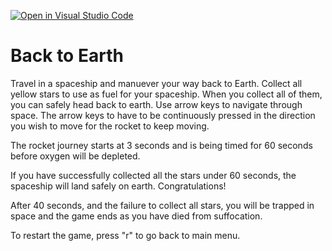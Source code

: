 [![Open in Visual Studio Code](https://classroom.github.com/assets/open-in-vscode-c66648af7eb3fe8bc4f294546bfd86ef473780cde1dea487d3c4ff354943c9ae.svg)](https://classroom.github.com/online_ide?assignment_repo_id=7931423&assignment_repo_type=AssignmentRepo)
# Back to Earth 

Travel in a spaceship and manuever your way back to Earth. Collect all yellow stars to use as fuel for your spaceship. When you collect all of them, you can safely head back to earth. Use arrow keys to navigate through space. The arrow keys to have to be continuously pressed in the direction you wish to move for the rocket to keep moving. 

The rocket journey starts at 3 seconds and is being timed for 60 seconds before oxygen will be depleted. 

If you have successfully collected all the stars under 60 seconds, the spaceship will land safely on earth. Congratulations!

After 40 seconds, and the failure to collect all stars, you will be trapped in space and the game ends as you have died from suffocation. 

To restart the game, press "r" to go back to main menu. 
